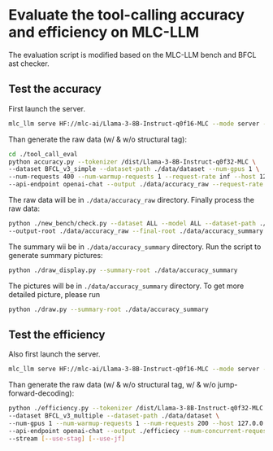# Evaluate the tool-calling accuracy and efficiency on MLC-LLM

The evaluation script is modified based on the MLC-LLM bench and BFCL ast checker.

## Test the accuracy

First launch the server.
```bash
mlc_llm serve HF://mlc-ai/Llama-3-8B-Instruct-q0f16-MLC --mode server --enable-debug
```

Than generate the raw data (w/ & w/o structural tag):
```bash
cd ./tool_call_eval
python accuracy.py --tokenizer /dist/Llama-3-8B-Instruct-q0f32-MLC \
--dataset BFCL_v3_simple --dataset-path ./data/dataset --num-gpus 1 \
--num-requests 400 --num-warmup-requests 1 --request-rate inf --host 127.0.0.1 --port 8000 \
--api-endpoint openai-chat --output ./data/accuracy_raw --request-rate inf --use-jf [--use-stag]
```

The raw data will be in `./data/accuracy_raw` directory. Finally process the raw data:
```bash
python ./new_bench/check.py --dataset ALL --model ALL --dataset-path ./data/dataset \
--output-root ./data/accuracy_raw --final-root ./data/accuracy_summary
```

The summary wii be in `./data/accuracy_summary` directory. Run the script to generate summary pictures:
```bash
python ./draw_display.py --summary-root ./data/accuracy_summary
```

The pictures will be in `./data/accuracy_summary` directory. To get more detailed picture, please run
```bash
python ./draw.py --summary-root ./data/accuracy_summary
```

## Test the efficiency

Also first launch the server.
```bash
mlc_llm serve HF://mlc-ai/Llama-3-8B-Instruct-q0f16-MLC --mode server --enable-debug
```

Than generate the raw data (w/ & w/o structural tag, w/ & w/o jump-forward-decoding):

```bash
python ./efficiency.py --tokenizer /dist/Llama-3-8B-Instruct-q0f32-MLC \
--dataset BFCL_v3_multiple --dataset-path ./data/dataset \
--num-gpus 1 --num-warmup-requests 1 --num-requests 200 --host 127.0.0.1 --port 8000 \
--api-endpoint openai-chat --output ./efficiecy --num-concurrent-requests 1 \
--stream [--use-stag] [--use-jf] 
```

